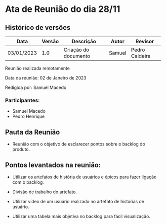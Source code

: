 # Ata de Reunião do dia 28/11

## Histórico de versões
| Data       | Versão | Descrição            | Autor                                         | Revisor                                      |
| ---------- | ------ | -------------------- | --------------------------------------------- | -------------------------------------------- |
| 03/01/2023 | 1.0    | Criação do documento | Samuel | Pedro Caldeira |

Reunião realizada remotamente

Data da reunião: 02 de Janeiro de 2023

Redigida por: Samuel Macedo

### Participantes:

- Samuel Macedo
- Pedro Henrique

## Pauta da Reunião

- Reunião com o objetivo de esclarecer pontos sobre o backlog do produto.

## Pontos levantados na reunião:
 

- Utilizar os artefatos de história de usuários e épicos para fazer ligação com o backlog. 

- Divisão de trabalho do artefato. 

- Utilizar vídeo de um usuário realizado no artefato de histórias de usuário. 

- Utilizar uma tabela mais objetiva no backlog para fácil visualização. 


